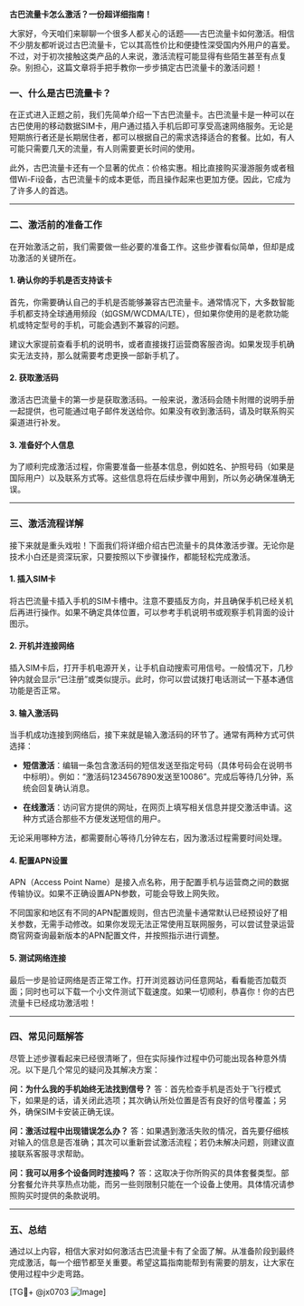 **古巴流量卡怎么激活？一份超详细指南！**

大家好，今天咱们来聊聊一个很多人都关心的话题——古巴流量卡如何激活。相信不少朋友都听说过古巴流量卡，它以其高性价比和便捷性深受国内外用户的喜爱。不过，对于初次接触这类产品的人来说，激活流程可能显得有些陌生甚至有点复杂。别担心，这篇文章将手把手教你一步步搞定古巴流量卡的激活问题！

### 一、什么是古巴流量卡？

在正式进入正题之前，我们先简单介绍一下古巴流量卡。古巴流量卡是一种可以在古巴使用的移动数据SIM卡，用户通过插入手机后即可享受高速网络服务。无论是短期旅行者还是长期居住者，都可以根据自己的需求选择适合的套餐。比如，有人可能只需要几天的流量，有人则需要更长时间的使用。

此外，古巴流量卡还有一个显著的优点：价格实惠。相比直接购买漫游服务或者租借Wi-Fi设备，古巴流量卡的成本更低，而且操作起来也更加方便。因此，它成为了许多人的首选。

---

### 二、激活前的准备工作

在开始激活之前，我们需要做一些必要的准备工作。这些步骤看似简单，但却是成功激活的关键所在。

#### 1. 确认你的手机是否支持该卡

首先，你需要确认自己的手机是否能够兼容古巴流量卡。通常情况下，大多数智能手机都支持全球通用频段（如GSM/WCDMA/LTE），但如果你使用的是老款功能机或特定型号的手机，可能会遇到不兼容的问题。

建议大家提前查看手机的说明书，或者直接拨打运营商客服咨询。如果发现手机确实无法支持，那么就需要考虑更换一部新手机了。

#### 2. 获取激活码

激活古巴流量卡的第一步是获取激活码。一般来说，激活码会随卡附赠的说明手册一起提供，也可能通过电子邮件发送给你。如果没有收到激活码，请及时联系购买渠道进行补发。

#### 3. 准备好个人信息

为了顺利完成激活过程，你需要准备一些基本信息，例如姓名、护照号码（如果是国际用户）以及联系方式等。这些信息将在后续步骤中用到，所以务必确保准确无误。

---

### 三、激活流程详解

接下来就是重头戏啦！下面我们将详细介绍古巴流量卡的具体激活步骤。无论你是技术小白还是资深玩家，只要按照以下步骤操作，都能轻松完成激活。

#### 1. 插入SIM卡

将古巴流量卡插入手机的SIM卡槽中。注意不要插反方向，并且确保手机已经关机后再进行操作。如果不确定具体位置，可以参考手机说明书或观察手机背面的设计图示。

#### 2. 开机并连接网络

插入SIM卡后，打开手机电源开关，让手机自动搜索可用信号。一般情况下，几秒钟内就会显示“已注册”或类似提示。此时，你可以尝试拨打电话测试一下基本通信功能是否正常。

#### 3. 输入激活码

当手机成功连接到网络后，接下来就是输入激活码的环节了。通常有两种方式可供选择：

- **短信激活**：编辑一条包含激活码的短信发送至指定号码（具体号码会在说明书中标明）。例如：“激活码1234567890发送至10086”。完成后等待几分钟，系统会回复确认消息。
  
- **在线激活**：访问官方提供的网址，在网页上填写相关信息并提交激活申请。这种方式适合那些不方便发送短信的用户。

无论采用哪种方法，都需要耐心等待几分钟左右，因为激活过程需要时间处理。

#### 4. 配置APN设置

APN（Access Point Name）是接入点名称，用于配置手机与运营商之间的数据传输协议。如果不正确设置APN参数，可能会导致上网失败。

不同国家和地区有不同的APN配置规则，但古巴流量卡通常默认已经预设好了相关参数，无需手动修改。如果你发现无法正常使用互联网服务，可以尝试登录运营商官网查询最新版本的APN配置文件，并按照指示进行调整。

#### 5. 测试网络连接

最后一步是验证网络是否正常工作。打开浏览器访问任意网站，看看能否加载页面；同时也可以下载一个小文件测试下载速度。如果一切顺利，恭喜你！你的古巴流量卡已经成功激活啦！

---

### 四、常见问题解答

尽管上述步骤看起来已经很清晰了，但在实际操作过程中仍可能出现各种意外情况。以下是几个常见的疑问及其解决方案：

**问：为什么我的手机始终无法找到信号？**
答：首先检查手机是否处于飞行模式下，如果是的话，请关闭此选项；其次确认所处位置是否有良好的信号覆盖；另外，确保SIM卡安装正确无误。

**问：激活过程中出现错误怎么办？**
答：如果遇到激活失败的情况，首先要仔细核对输入的信息是否准确；其次可以重新尝试激活流程；若仍未解决问题，则建议直接联系客服寻求帮助。

**问：我可以用多个设备同时连接吗？**
答：这取决于你所购买的具体套餐类型。部分套餐允许共享热点功能，而另一些则限制只能在一个设备上使用。具体情况请参照购买时提供的条款说明。

---

### 五、总结

通过以上内容，相信大家对如何激活古巴流量卡有了全面了解。从准备阶段到最终完成激活，每一个细节都至关重要。希望这篇指南能帮到有需要的朋友，让大家在使用过程中少走弯路。

[TG💪+ @jx0703 ![Image](https://github.com/user-attachments/assets/dbca1d08-cadb-493c-b0ec-ad6f7a83f270)]